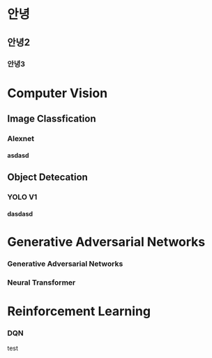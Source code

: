 # 안녕
## 안녕2
### 안녕3


# Computer Vision

## Image Classfication

### Alexnet
#### asdasd


## Object Detecation

### YOLO V1
#### dasdasd


# Generative Adversarial Networks

### Generative Adversarial Networks

### Neural Transformer


# Reinforcement Learning

### DQN


test
